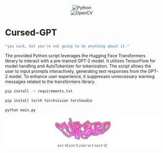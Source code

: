 <div align="center">
  <img alt="Python" src="https://img.shields.io/badge/python%20-%23323330.svg?&style=for-the-badge&logo=python&logoColor=white"/>
</div>

<div align="center">
   <img alt="OpenCV" src="https://img.shields.io/badge/opencv-%23323330.svg?&style=for-the-badge&logo=opencv&logoColor=white"/>
</div>

# Cursed-GPT

```bash
"you suck, but you're not going to do anything about it."
```

The provided Python script leverages the Hugging Face Transformers library to interact with a pre-trained GPT-2 model. It utilizes TensorFlow for model handling and AutoTokenizer for tokenization. The script allows the user to input prompts interactively, generating text responses from the GPT-2 model. To enhance user experience, it suppresses unnecessary warning messages related to the transformers library. 

```bash
pip install -r requirements.txt
```

```bash
pip install torch torchvision torchaudio
```
```bash
python main.py
```

<a href="https://cursed-entertainment.itch.io/" target="_blank">
    <img src="https://github.com/CursedPrograms/cursedentertainment/raw/main/images/logos/logo-wide-grey.png"
        alt="CursedEntertainment Logo">
</a>
